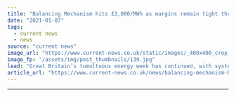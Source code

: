 ```yaml
---
title: "Balancing Mechanism hits £3,000/MWh as margins remain tight through cold snap"
date: "2021-01-07"
tags: 
  - current news
  - news
source: "current news"
image_url: "https://www.current-news.co.uk/static/images/_400x400_crop_center-center/EDF_West_Burton_B.jpg"
image_fp: "/assets/img/post_thumbnails/139.jpg"
lead: "​Great Britain’s tumultuous energy week has continued, with system tightness leading to West Burton B being called at £3,000/MWh yesterday (6 January)."
article_url: "https://www.current-news.co.uk/news/balancing-mechanism-hits-3000-mwh-as-margins-remain-tight-through-cold-snap?utm_source=rss-feeds&utm_medium=rss&utm_campaign=rss"
---
```


---
